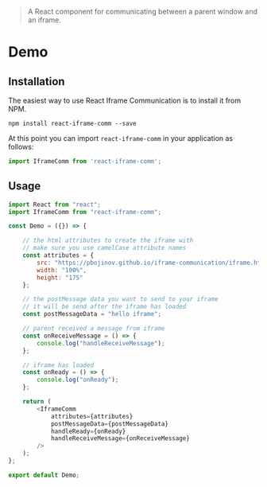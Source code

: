 > A React component for communicating between a parent window and an iframe.

# Demo


## Installation

The easiest way to use React Iframe Communication is to install it from NPM.

    npm install react-iframe-comm --save

At this point you can import `react-iframe-comm` in your application as follows:

```javascript
import IframeComm from 'react-iframe-comm';
```

## Usage

```javascript
import React from "react";
import IframeComm from "react-iframe-comm";

const Demo = ({}) => {

    // the html attributes to create the iframe with
    // make sure you use camelCase attribute names
    const attributes = {
        src: "https://pbojinov.github.io/iframe-communication/iframe.html",
        width: "100%",
        height: "175"
    };

    // the postMessage data you want to send to your iframe
    // it will be send after the iframe has loaded
    const postMessageData = "hello iframe";

    // parent received a message from iframe
    const onReceiveMessage = () => {
        console.log("handleReceiveMessage");
    };

    // iframe has loaded
    const onReady = () => {
        console.log("onReady");
    };

    return (
        <IframeComm
            attributes={attributes}
            postMessageData={postMessageData}
            handleReady={onReady}
            handleReceiveMessage={onReceiveMessage}
        />
    );
};

export default Demo;

```
